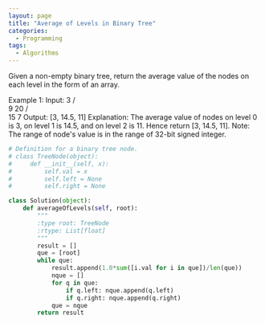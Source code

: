 ```yaml
---
layout: page
title: "Average of Levels in Binary Tree"
categories:
  - Programming
tags:
  - Algorithms
---
```


Given a non-empty binary tree, return the average value of the nodes on each level in the form of an array.

Example 1:
Input:
    3
   / \
  9  20
    /  \
   15   7
Output: [3, 14.5, 11]
Explanation:
The average value of nodes on level 0 is 3,  on level 1 is 14.5, and on level 2 is 11. Hence return [3, 14.5, 11].
Note:
The range of node's value is in the range of 32-bit signed integer.


```python
# Definition for a binary tree node.
# class TreeNode(object):
#     def __init__(self, x):
#         self.val = x
#         self.left = None
#         self.right = None

class Solution(object):
    def averageOfLevels(self, root):
        """
        :type root: TreeNode
        :rtype: List[float]
        """
        result = []
        que = [root]
        while que:
            result.append(1.0*sum([i.val for i in que])/len(que))
            nque = []
            for q in que:
                if q.left: nque.append(q.left)
                if q.right: nque.append(q.right)
            que = nque
        return result
                
```

